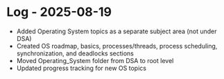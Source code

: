 # Log - 2025-08-19

- Added Operating System topics as a separate subject area (not under DSA)
- Created OS roadmap, basics, processes/threads, process scheduling, synchronization, and deadlocks sections
- Moved Operating_System folder from DSA to root level
- Updated progress tracking for new OS topics